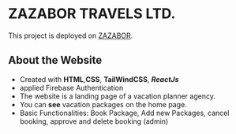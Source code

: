 # ZAZABOR TRAVELS LTD.

This project is deployed on [ZAZABOR](https://zazabor-travels.web.app/).

## About the Website

- Created with **HTML**,**CSS**, **TailWindCSS**, ***ReactJs***
- applied Firebase Authentication
- The website is a landing page of a vacation planner agency.
- You can **see** vacation packages on the home page.
- Basic Functionalities: Book Package, Add new Packages, cancel booking, approve and delete booking (admin)

